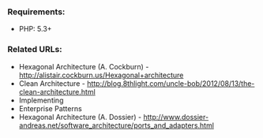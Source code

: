 ### Requirements:
- PHP: 5.3+

### Related URLs:
- Hexagonal Architecture (A. Cockburn) - <http://alistair.cockburn.us/Hexagonal+architecture>
- Clean Architecture - <http://blog.8thlight.com/uncle-bob/2012/08/13/the-clean-architecture.html>
- Implementing
- Enterprise Patterns
- Hexagonal Architecture (A. Dossier) - <http://www.dossier-andreas.net/software_architecture/ports_and_adapters.html>
